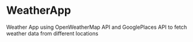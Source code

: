 # WeatherApp
Weather App using OpenWeatherMap API and GooglePlaces API to fetch weather data from different locations
